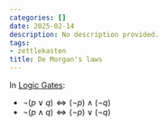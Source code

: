 ```yaml
---
categories: []
date: 2025-02-14
description: No description provided.
tags:
- zettlekasten
title: De Morgan's laws
---
```


In [Logic Gates](Logic%20Gates.md):

- $\lnot (p \lor q) \Leftrightarrow  (\lnot p) \land (\lnot q)$
- $\lnot (p \land q) \Leftrightarrow  (\lnot p) \lor(\lnot q)$